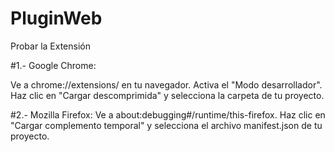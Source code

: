 # PluginWeb
Probar la Extensión

#1.- Google Chrome:

Ve a chrome://extensions/ en tu navegador.
Activa el "Modo desarrollador".
Haz clic en "Cargar descomprimida" y selecciona la carpeta de tu proyecto.

#2.- Mozilla Firefox:
Ve a about:debugging#/runtime/this-firefox.
Haz clic en "Cargar complemento temporal" y selecciona el archivo manifest.json de tu proyecto.
